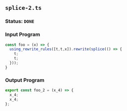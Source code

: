 ## `splice-2.ts`

### Status: `DONE`

### Input Program

```typescript
const foo = (x) => {
  using_rewrite_rules([t,t,x]).rewrite(splice(() => {
    t;
    t;
  }));  
}
```

### Output Program

```typescript
export const foo_2 = (x_4) => {
  x_4;
  x_4;
};
```

